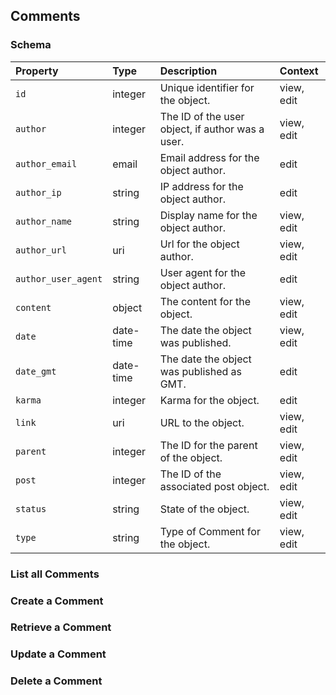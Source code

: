 ## Comments

### Schema

| Property | Type | Description | Context |
| :------- | :--- | :---------- | :------ |
| `id` | integer | Unique identifier for the object. | view, edit |
| `author` | integer | The ID of the user object, if author was a user. | view, edit |
| `author_email` | email | Email address for the object author. | edit |
| `author_ip` | string | IP address for the object author. | edit |
| `author_name` | string | Display name for the object author. | view, edit |
| `author_url` | uri | Url for the object author. | view, edit |
| `author_user_agent` | string | User agent for the object author. | edit |
| `content` | object | The content for the object. | view, edit |
| `date` | date-time | The date the object was published. | view, edit |
| `date_gmt` | date-time | The date the object was published as GMT. | edit |
| `karma` | integer | Karma for the object. | edit |
| `link` | uri | URL to the object. | view, edit |
| `parent` | integer | The ID for the parent of the object. | view, edit |
| `post` | integer | The ID of the associated post object. | view, edit |
| `status` | string | State of the object. | view, edit |
| `type` | string | Type of Comment for the object. | view, edit |


### List all Comments

### Create a Comment

### Retrieve a Comment

### Update a Comment

### Delete a Comment

